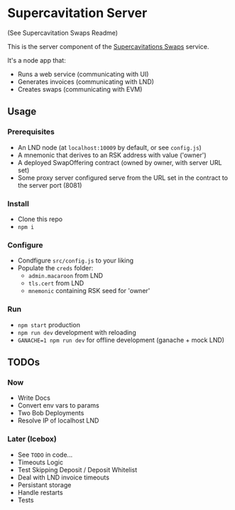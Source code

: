 # Supercavitation Server

(See Supercavitation Swaps Readme)

This is the server component of the [Supercavitations Swaps](https://github.com/lncm/supercavitation-swaps) service.

It's a node app that:

* Runs a web service (communicating with UI)
* Generates invoices (communicating with LND)
* Creates swaps (communicating with EVM)

## Usage

### Prerequisites

* An LND node (at `localhost:10009` by default, or see `config.js`)
* A mnemonic that derives to an RSK address with value ('owner')
* A deployed SwapOffering contract (owned by owner, with server URL set)
* Some proxy server configured serve from the URL set in the contract to the server port (8081)

### Install

* Clone this repo
* `npm i`

### Configure

* Condfigure `src/config.js` to your liking
* Populate the `creds` folder:  
  * `admin.macaroon` from LND
  * `tls.cert` from LND
  * `mnemonic` containing RSK seed for 'owner'

### Run

* `npm start` production
* `npm run dev` development with reloading
* `GANACHE=1 npm run dev` for offline development (ganache + mock LND)

## TODOs

### Now

* Write Docs
* Convert env vars to params
* Two Bob Deployments
* Resolve IP of localhost LND

### Later (Icebox)

* See `TODO` in code...
* Timeouts Logic
* Test Skipping Deposit / Deposit Whitelist
* Deal with LND invoice timeouts
* Persistant storage
* Handle restarts
* Tests